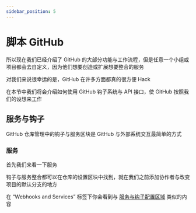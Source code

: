 ```yaml
---
sidebar_position: 5
---
```


# 脚本 GitHub

所以现在我们已经介绍了 GitHub 的大部分功能与工作流程，但是任意一个小组或项目都会去自定义，因为他们想要创造或扩展想要整合的服务

对我们来说很幸运的是，GitHub 在许多方面都真的很方便 Hack

在本节中我们将会介绍如何使用 GitHub 钩子系统与 API 接口，使 GitHub 按照我们的设想来工作

## 服务与钩子

GitHub 仓库管理中的钩子与服务区块是 GitHub 与外部系统交互最简单的方式

### 服务

首先我们来看一下服务

钩子与服务整合都可以在仓库的设置区块中找到，就在我们之前添加协作者与改变项目的默认分支的地方

在 “Webhooks and Services” 标签下你会看到与 [服务与钩子配置区域](https://git-scm.com/book/zh/v2/ch00/_services_hooks) 类似的内容